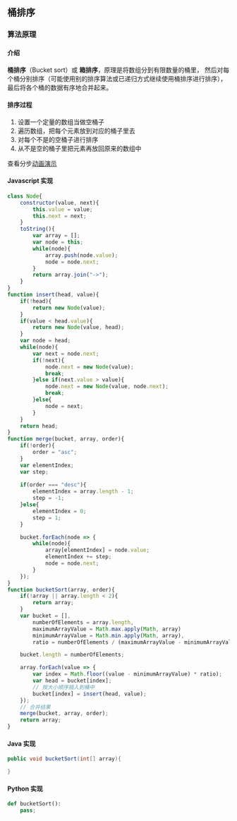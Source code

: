 ## 桶排序

### 算法原理

#### 介绍

**桶排序**（Bucket sort）或 **箱排序**，原理是将数组分到有限数量的桶里， 然后对每个桶分别排序（可能使用别的排序算法或已递归方式继续使用桶排序进行排序），最后将各个桶的数据有序地合并起来。

#### 排序过程
1. 设置一个定量的数组当做空桶子
1. 遍历数组，把每个元素放到对应的桶子里去
1. 对每个不是的空桶子进行排序
1. 从不是空的桶子里把元素再放回原来的数组中

查看分步[动画演示](http://www.cs.usfca.edu/~galles/visualization/BucketSort.html)

#### Javascript 实现
```js
class Node{
    constructor(value, next){
        this.value = value;
        this.next = next;
    }
    toString(){
        var array = [];
        var node = this;
        while(node){
            array.push(node.value);
            node = node.next;
        }
        return array.join("->");
    }
}
function insert(head, value){
    if(!head){
        return new Node(value);
    }
    if(value < head.value){
        return new Node(value, head);
    }
    var node = head;
    while(node){
        var next = node.next;
        if(!next){
            node.next = new Node(value);
            break;
        }else if(next.value > value){
            node.next = new Node(value, node.next);
            break;
        }else{
            node = next;
        }
    }
    return head;
}
function merge(bucket, array, order){
    if(!order){
        order = "asc";
    }
    var elementIndex;
    var step;
    
    if(order === "desc"){
        elementIndex = array.length - 1;
        step = -1;
    }else{
        elementIndex = 0;
        step = 1;
    }

    bucket.forEach(node => {
        while(node){
            array[elementIndex] = node.value;
            elementIndex += step;
            node = node.next;
        }
    });
}
function bucketSort(array, order){
    if(!array || array.length < 2){
        return array;
    }
    var bucket = [],
        numberOfElements = array.length,
        maximumArrayValue = Math.max.apply(Math, array)
        minimumArrayValue = Math.min.apply(Math, array),
        ratio = numberOfElements / (maximumArrayValue - minimumArrayValue + 1);

    bucket.length = numberOfElements;

    array.forEach(value => {
        var index = Math.floor((value - minimumArrayValue) * ratio);
        var head = bucket[index];
        // 按大小顺序插入到桶中
        bucket[index] = insert(head, value);
    });
    // 合并结果
    merge(bucket, array, order);
    return array;
}
```
#### Java 实现
```java
public void bucketSort(int[] array){

}
```
#### Python 实现
```python
def bucketSort():
    pass;
```
